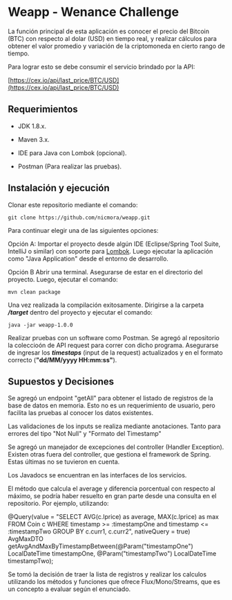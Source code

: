 # Weapp - Wenance Challenge

La función principal de esta aplicación es conocer el precio del Bitcoin (BTC) con respecto al dolar (USD) en tiempo real, y realizar cálculos para obtener el valor promedio y variación de la criptomoneda en cierto rango de tiempo.

Para lograr esto se debe consumir el servicio brindado por la API:

[https://cex.io/api/last_price/BTC/USD](https://cex.io/api/last_price/BTC/USD)

## Requerimientos

- JDK 1.8.x.
- Maven 3.x.
- IDE para Java con Lombok (opcional).

- Postman (Para realizar las pruebas).

## Instalación y ejecución

Clonar este repositorio mediante el comando:

`git clone https://github.com/nicmora/weapp.git`

Para continuar elegir una de las siguientes opciones:

Opción A:
Importar el proyecto desde algún IDE (Eclipse/Spring Tool Suite, IntelliJ o similar) con soporte para [Lombok](https://projectlombok.org/).
Luego ejecutar la aplicación como "Java Application" desde el entorno de desarrollo.

Opción B
Abrir una terminal. Asegurarse de estar en el  directorio del proyecto. Luego, ejecutar el comando:

`mvn clean package`

Una vez realizada la compilación exitosamente. Dirigirse a la carpeta ***/target*** dentro del proyecto y ejecutar el comando:

`java -jar weapp-1.0.0`

Realizar pruebas con un software como Postman. Se agregó al repositorio la coleccioón de API request para correr con dicho programa.
Asegurarse de ingresar los ***timestaps***  (input de la request) actualizados y en el formato correcto (**"dd/MM/yyyy HH:mm:ss"**).

## Supuestos y Decisiones

Se agregó un endpoint "getAll" para obtener el listado de registros de la base de datos en memoria. Esto no es un requerimiento de usuario, pero facilita las pruebas al conocer los datos existentes.

Las validaciones de los inputs se realiza mediante anotaciones. Tanto para errores del tipo "Not Null" y "Formato del Timestamp"

Se agregó un manejador de excepciones del controller (Handler Exception). Existen otras fuera del controller, que gestiona el framework de Spring. Estas últimas no se tuvieron en cuenta.

Los Javadocs se encuentran en las interfaces de los servicios.

El método que calcula el average y diferencia porcentual con respecto al máximo, se podría haber resuelto en gran parte desde una consulta en el repositorio. Por ejemplo, utilizando:

@Query(value = "SELECT AVG(c.lprice) as average, MAX(c.lprice) as max FROM Coin c WHERE timestamp >= :timestampOne and timestamp <= :timestampTwo GROUP BY c.curr1, c.curr2", nativeQuery = true)
AvgMaxDTO getAvgAndMaxByTimestampBetween(@Param("timestampOne") LocalDateTime timestampOne, @Param("timestampTwo") LocalDateTime timestampTwo);

Se tomó la decisión de traer la lista de registros y realizar los calculos utilizando los métodos y funciones que ofrece Flux/Mono/Streams, que es un concepto a evaluar según el enunciado.

